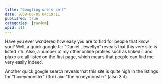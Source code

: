 ```yaml
---
title: "Googling one's self"
date: 2009-06-05 04:19:11
published: true
categories: [random]
wpid: 511
---
```


Have you ever wondered how easy you are to find for people that know you? Well, a quick google for "Daniel Llewellyn" reveals that this very site is listed 7th. Also, a number of my other online profiles such as linkedin and plaxo are all listed on the first page, which means that people can find me very easily indeed.

Another quick google search reveals that this site is quite high in the listings for "honeymonster" (3rd) and "the honeymonster" (also 3rd).